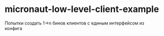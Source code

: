 # micronaut-low-level-client-example
Попытки создать 1->n бинов клиентов с единым интерфейсом из конфига
